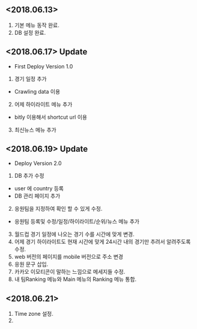 ## <2018.06.13>

1. 기본 메뉴 동작 완료.
2. DB 설정 완료.


## <2018.06.17> Update

* First Deploy
  Version 1.0

1. 경기 일정 추가
  - Crawling data 이용
2. 어제 하이라이트 메뉴 추가
  - bitly 이용해서 shortcut url 이용
3. 최신뉴스 메뉴 추가


## <2018.06.19> Update

 * Deploy Version 2.0

1. DB 추가 수정
  - user 에 country 등록 
  - DB 관리 페이지 추가
2. 응원팀을 지정하여 확인 할 수 있게 수정.
  - 응원팀 등록및 수정/일정/하이라이트/순위/뉴스 메뉴 추가
3. 월드컵 경기 일정에 나오는 경기 수를 시간에 맞게 변경.
4. 어제 경기 하이라이트도 현재 시간에 맞게 24시간 내의 경기만 추려서 알려주도록 수정.
5. web 버전의 페이지를 mobile 버전으로 주소 변경
6. 응원 문구 삽입.
7. 카카오 이모티콘이 말하는 느낌으로 메세지들 수정.
8. 내 팀Ranking 메뉴와 Main 메뉴의 Ranking 메뉴 통합.


## <2018.06.21> 

1. Time zone 설정. 
2. 